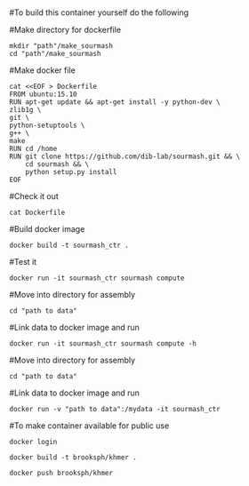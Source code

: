 #

#To build this container yourself do the following

#Make directory for dockerfile 

	mkdir "path"/make_sourmash
	cd "path"/make_sourmash
	
#Make docker file 

	cat <<EOF > Dockerfile
	FROM ubuntu:15.10
	RUN apt-get update && apt-get install -y python-dev \
	zlib1g \
	git \
	python-setuptools \
	g++ \
	make    
	RUN cd /home
	RUN git clone https://github.com/dib-lab/sourmash.git && \
		cd sourmash && \
		python setup.py install 
	EOF
	
#Check it out 

	cat Dockerfile

#Build docker image 

	docker build -t sourmash_ctr .

#Test it 

	docker run -it sourmash_ctr sourmash compute 
	
#Move into directory for assembly
	
	cd "path to data"

#Link data to docker image and run 

	docker run -it sourmash_ctr sourmash compute -h
	
#Move into directory for assembly
	
	cd "path to data"

#Link data to docker image and run 

	docker run -v "path to data":/mydata -it sourmash_ctr
	
#To make container available for public use 

	docker login 

	docker build -t brooksph/khmer .

	docker push brooksph/khmer 